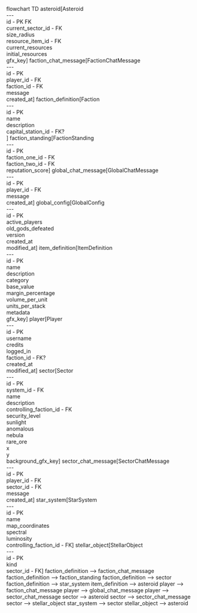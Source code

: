 flowchart TD
    asteroid[Asteroid<br>---<br>id - PK FK<br>current_sector_id - FK<br>size_radius<br>resource_item_id - FK<br>current_resources<br>initial_resources<br>gfx_key]
    faction_chat_message[FactionChatMessage<br>---<br>id - PK<br>player_id - FK<br>faction_id - FK<br>message<br>created_at]
    faction_definition[Faction<br>---<br>id - PK<br>name<br>description<br>capital_station_id - FK?<br>]
    faction_standing[FactionStanding<br>---<br>id - PK<br>faction_one_id - FK<br>faction_two_id - FK<br>reputation_score]
    global_chat_message[GlobalChatMessage<br>---<br>id - PK<br>player_id - FK<br>message<br>created_at]
    global_config[GlobalConfig<br>---<br>id - PK<br>active_players<br>old_gods_defeated<br>version<br>created_at<br>modified_at]
    item_definition[ItemDefinition<br>---<br>id - PK<br>name<br>description<br>category<br>base_value<br>margin_percentage<br>volume_per_unit<br>units_per_stack<br>metadata<br>gfx_key]
    player[Player<br>---<br>id - PK<br>username<br>credits<br>logged_in<br>faction_id - FK?<br>created_at<br>modified_at]
    sector[Sector<br>---<br>id - PK<br>system_id - FK<br>name<br>description<br>controlling_faction_id - FK<br>security_level<br>sunlight<br>anomalous<br>nebula<br>rare_ore<br>x<br>y<br>background_gfx_key]
    sector_chat_message[SectorChatMessage<br>---<br>id - PK<br>player_id - FK<br>sector_id - FK<br>message<br>created_at]
    star_system[StarSystem<br>---<br>id - PK<br>name<br>map_coordinates<br>spectral<br>luminosity<br>controlling_faction_id - FK]
    stellar_object[StellarObject<br>---<br>id - PK<br>kind<br>sector_id - FK]
    faction_definition --> faction_chat_message
    faction_definition --> faction_standing
    faction_definition --> sector
    faction_definition --> star_system
    item_definition --> asteroid
    player --> faction_chat_message
    player --> global_chat_message
    player --> sector_chat_message
    sector --> asteroid
    sector --> sector_chat_message
    sector --> stellar_object
    star_system --> sector
    stellar_object --> asteroid